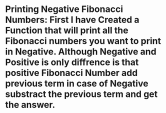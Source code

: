 # Printing Negative Fibonacci Numbers: First I have Created a Function that will print all the Fibonacci numbers you want to print in Negative. Although Negative and Positive is only diffrence is that positive Fibonacci Number add previous term in case of Negative substract  the previous term and get the answer.
